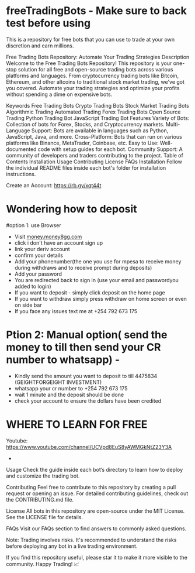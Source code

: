 # freeTradingBots - Make sure to back test before using
This is a repository for free bots that you can use to trade at your own discretion and earn millions.

Free Trading Bots Repository: Automate Your Trading Strategies
Description
Welcome to the Free Trading Bots Repository! This repository is your one-stop solution for all free and open-source trading bots across various platforms and languages. From cryptocurrency trading bots like Bitcoin, Ethereum, and other altcoins to traditional stock market trading, we've got you covered. Automate your trading strategies and optimize your profits without spending a dime on expensive bots.


Keywords
Free Trading Bots
Crypto Trading Bots
Stock Market Trading Bots
Algorithmic Trading
Automated Trading
Forex Trading Bots
Open Source Trading
Python Trading Bot
JavaScript Trading Bot
Features
Variety of Bots: Collection of bots for Forex, Stocks, and Cryptocurrency markets.
Multi-Language Support: Bots are available in languages such as Python, JavaScript, Java, and more.
Cross-Platform: Bots that can run on various platforms like Binance, MetaTrader, Coinbase, etc.
Easy to Use: Well-documented code with setup guides for each bot.
Community Support: A community of developers and traders contributing to the project.
Table of Contents
Installation
Usage
Contributing
License
FAQs
Installation
Follow the individual README files inside each bot's folder for installation instructions.

Create an Account: 
https://rb.gy/xqt44t

# Wondering how to deposit

#option 1: use Browser
- Visit [money.money8gg.com](https://money.money8gg.com/signin)
- click i don't have an account sign up
- link your deriv account
- confirm your details
- Add your phonenumber(the one you use for mpesa to receive money during withdraws and to receive prompt during deposits)
- Add your password
- You are redirected back to sign in (use your email and passwordyou added to login)
- If you want to deposit - simply click deposit on the home page
- If you want to withdraw simply press withdraw on home screen or even on side bar
- If you face any issues text me at  +254 792 673 175

# Ption 2: Manual option( send the money to till then send your CR number to whatsapp) -
- Kindly send the amount you want to deposit to till 4475834 (GEIGHTFORGEIGHT INVESTMENT)
- whatsapp your cr number to +254 792 673 175
- wait 1 minute and the deposit should be done
- check your account to ensure the dollars have been credited

# WHERE TO LEARN FOR FREE
Youtube: https://www.youtube.com/channel/UCVpd8EuS8yAWMGkNtZ23Y3A

- 
Usage
Check the guide inside each bot’s directory to learn how to deploy and customize the trading bot.

Contributing
Feel free to contribute to this repository by creating a pull request or opening an issue. For detailed contributing guidelines, check out the CONTRIBUTING.md file.

License
All bots in this repository are open-source under the MIT License. See the LICENSE file for details.

FAQs
Visit our FAQs section to find answers to commonly asked questions.

Note: Trading involves risks. It's recommended to understand the risks before deploying any bot in a live trading environment.

If you find this repository useful, please star it to make it more visible to the community. Happy Trading! 📈
